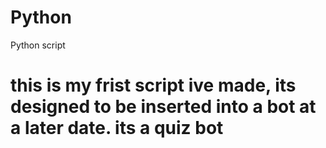 Python
======

Python script

# this is my frist script ive made, its designed to be inserted into a bot at a later date. its a quiz bot

